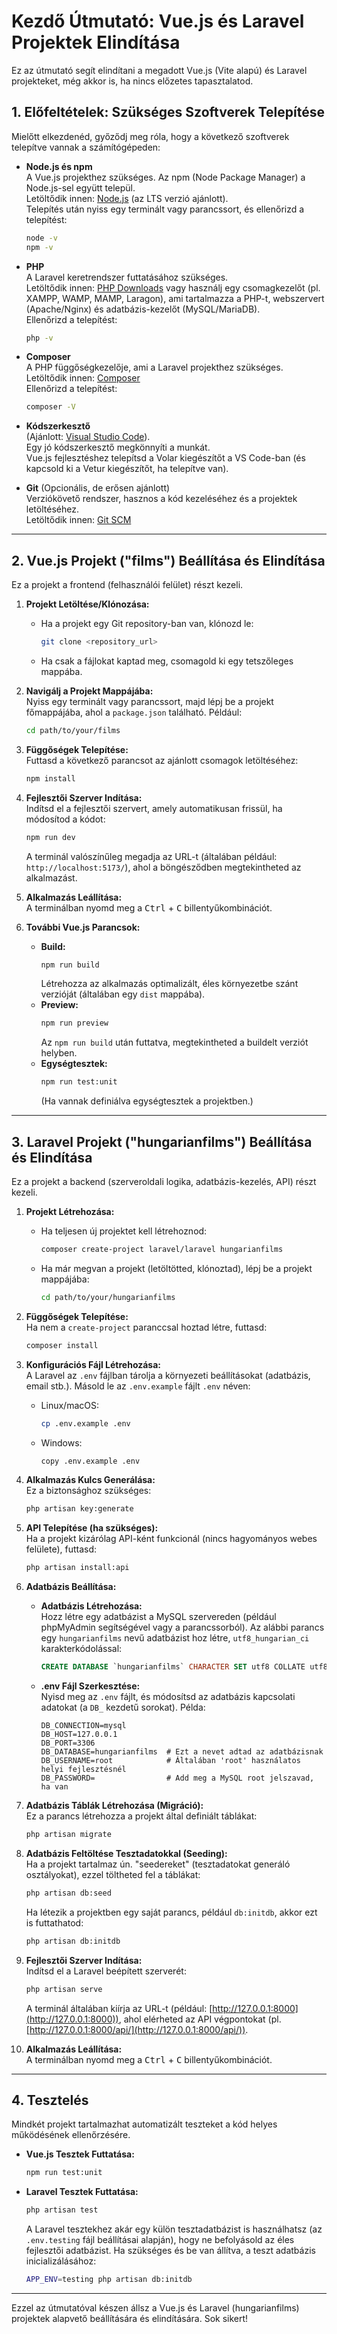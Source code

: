 # Kezdő Útmutató: Vue.js és Laravel Projektek Elindítása

Ez az útmutató segít elindítani a megadott Vue.js (Vite alapú) és Laravel projekteket, még akkor is, ha nincs előzetes tapasztalatod.

## 1. Előfeltételek: Szükséges Szoftverek Telepítése

Mielőtt elkezdenéd, győződj meg róla, hogy a következő szoftverek telepítve vannak a számítógépeden:

- **Node.js és npm**  
  A Vue.js projekthez szükséges. Az npm (Node Package Manager) a Node.js-sel együtt települ.  
  Letöltődik innen: [Node.js](https://nodejs.org/) (az LTS verzió ajánlott).  
  Telepítés után nyiss egy terminált vagy parancssort, és ellenőrizd a telepítést:
  ```bash
  node -v
  npm -v
  ```

- **PHP**  
  A Laravel keretrendszer futtatásához szükséges.  
  Letöltődik innen: [PHP Downloads](https://www.php.net/downloads.php) vagy használj egy csomagkezelőt (pl. XAMPP, WAMP, MAMP, Laragon), ami tartalmazza a PHP-t, webszervert (Apache/Nginx) és adatbázis-kezelőt (MySQL/MariaDB).  
  Ellenőrizd a telepítést:
  ```bash
  php -v
  ```

- **Composer**  
  A PHP függőségkezelője, ami a Laravel projekthez szükséges.  
  Letöltődik innen: [Composer](https://getcomposer.org/)  
  Ellenőrizd a telepítést:
  ```bash
  composer -V
  ```

- **Kódszerkesztő**  
  (Ajánlott: [Visual Studio Code](https://code.visualstudio.com/)).  
  Egy jó kódszerkesztő megkönnyíti a munkát.  
  Vue.js fejlesztéshez telepítsd a Volar kiegészítőt a VS Code-ban (és kapcsold ki a Vetur kiegészítőt, ha telepítve van).

- **Git** (Opcionális, de erősen ajánlott)  
  Verziókövető rendszer, hasznos a kód kezeléséhez és a projektek letöltéséhez.  
  Letöltődik innen: [Git SCM](https://git-scm.com/)

---

## 2. Vue.js Projekt ("films") Beállítása és Elindítása

Ez a projekt a frontend (felhasználói felület) részt kezeli.

1. **Projekt Letöltése/Klónozása:**  
   - Ha a projekt egy Git repository-ban van, klónozd le:  
     ```bash
     git clone <repository_url>
     ```
   - Ha csak a fájlokat kaptad meg, csomagold ki egy tetszőleges mappába.

2. **Navigálj a Projekt Mappájába:**  
   Nyiss egy terminált vagy parancssort, majd lépj be a projekt főmappájába, ahol a `package.json` található. Például:
   ```bash
   cd path/to/your/films
   ```

3. **Függőségek Telepítése:**  
   Futtasd a következő parancsot az ajánlott csomagok letöltéséhez:
   ```bash
   npm install
   ```

4. **Fejlesztői Szerver Indítása:**  
   Indítsd el a fejlesztői szervert, amely automatikusan frissül, ha módosítod a kódot:
   ```bash
   npm run dev
   ```
   A terminál valószínűleg megadja az URL-t (általában például: `http://localhost:5173/`), ahol a böngésződben megtekintheted az alkalmazást.

5. **Alkalmazás Leállítása:**  
   A terminálban nyomd meg a <kbd>Ctrl</kbd> + <kbd>C</kbd> billentyűkombinációt.

6. **További Vue.js Parancsok:**  
   - **Build:**  
     ```bash
     npm run build
     ```
     Létrehozza az alkalmazás optimalizált, éles környezetbe szánt verzióját (általában egy `dist` mappába).
   - **Preview:**  
     ```bash
     npm run preview
     ```
     Az `npm run build` után futtatva, megtekintheted a buildelt verziót helyben.
   - **Egységtesztek:**  
     ```bash
     npm run test:unit
     ```
     (Ha vannak definiálva egységtesztek a projektben.)

---

## 3. Laravel Projekt ("hungarianfilms") Beállítása és Elindítása

Ez a projekt a backend (szerveroldali logika, adatbázis-kezelés, API) részt kezeli.

1. **Projekt Létrehozása:**  
   - Ha teljesen új projektet kell létrehoznod:
     ```bash
     composer create-project laravel/laravel hungarianfilms
     ```
   - Ha már megvan a projekt (letöltötted, klónoztad), lépj be a projekt mappájába:
     ```bash
     cd path/to/your/hungarianfilms
     ```

2. **Függőségek Telepítése:**  
   Ha nem a `create-project` paranccsal hoztad létre, futtasd:
   ```bash
   composer install
   ```

3. **Konfigurációs Fájl Létrehozása:**  
   A Laravel az `.env` fájlban tárolja a környezeti beállításokat (adatbázis, email stb.). Másold le az `.env.example` fájlt `.env` néven:
   - Linux/macOS:
     ```bash
     cp .env.example .env
     ```
   - Windows:
     ```bash
     copy .env.example .env
     ```

4. **Alkalmazás Kulcs Generálása:**  
   Ez a biztonsághoz szükséges:
   ```bash
   php artisan key:generate
   ```

5. **API Telepítése (ha szükséges):**  
   Ha a projekt kizárólag API-ként funkcionál (nincs hagyományos webes felülete), futtasd:
   ```bash
   php artisan install:api
   ```

6. **Adatbázis Beállítása:**

   - **Adatbázis Létrehozása:**  
     Hozz létre egy adatbázist a MySQL szervereden (például phpMyAdmin segítségével vagy a parancssorból). Az alábbi parancs egy `hungarianfilms` nevű adatbázist hoz létre, `utf8_hungarian_ci` karakterkódolással:
     ```sql
     CREATE DATABASE `hungarianfilms` CHARACTER SET utf8 COLLATE utf8_hungarian_ci;
     ```

   - **.env Fájl Szerkesztése:**  
     Nyisd meg az `.env` fájlt, és módosítsd az adatbázis kapcsolati adatokat (a `DB_` kezdetű sorokat). Példa:
     ```
     DB_CONNECTION=mysql
     DB_HOST=127.0.0.1
     DB_PORT=3306
     DB_DATABASE=hungarianfilms  # Ezt a nevet adtad az adatbázisnak
     DB_USERNAME=root            # Általában 'root' használatos helyi fejlesztésnél
     DB_PASSWORD=                # Add meg a MySQL root jelszavad, ha van
     ```

7. **Adatbázis Táblák Létrehozása (Migráció):**  
   Ez a parancs létrehozza a projekt által definiált táblákat:
   ```bash
   php artisan migrate
   ```

8. **Adatbázis Feltöltése Tesztadatokkal (Seeding):**  
   Ha a projekt tartalmaz ún. "seedereket" (tesztadatokat generáló osztályokat), ezzel töltheted fel a táblákat:
   ```bash
   php artisan db:seed
   ```
   Ha létezik a projektben egy saját parancs, például `db:initdb`, akkor ezt is futtathatod:
   ```bash
   php artisan db:initdb
   ```

9. **Fejlesztői Szerver Indítása:**  
   Indítsd el a Laravel beépített szerverét:
   ```bash
   php artisan serve
   ```
   A terminál általában kiírja az URL-t (például: [http://127.0.0.1:8000](http://127.0.0.1:8000)), ahol elérheted az API végpontokat (pl. [http://127.0.0.1:8000/api/](http://127.0.0.1:8000/api/)).

10. **Alkalmazás Leállítása:**  
    A terminálban nyomd meg a <kbd>Ctrl</kbd> + <kbd>C</kbd> billentyűkombinációt.

---

## 4. Tesztelés

Mindkét projekt tartalmazhat automatizált teszteket a kód helyes működésének ellenőrzésére.

- **Vue.js Tesztek Futtatása:**
  ```bash
  npm run test:unit
  ```

- **Laravel Tesztek Futtatása:**
  ```bash
  php artisan test
  ```
  A Laravel tesztekhez akár egy külön tesztadatbázist is használhatsz (az `.env.testing` fájl beállításai alapján), hogy ne befolyásold az éles fejlesztői adatbázist. Ha szükséges és be van állítva, a teszt adatbázis inicializálásához:
  ```bash
  APP_ENV=testing php artisan db:initdb
  ```
---
Ezzel az útmutatóval készen állsz a Vue.js és Laravel (hungarianfilms) projektek alapvető beállítására és elindítására. Sok sikert!